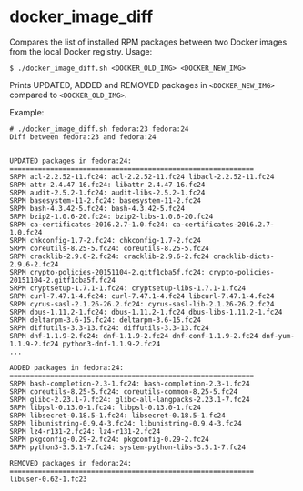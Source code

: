 # docker_image_diff

Compares the list of installed RPM packages between two Docker images from
the local Docker registry.
Usage:

	$ ./docker_image_diff.sh <DOCKER_OLD_IMG> <DOCKER_NEW_IMG>

Prints UPDATED, ADDED and REMOVED packages in `<DOCKER_NEW_IMG>` compared to `<DOCKER_OLD_IMG>`.

Example:

	# ./docker_image_diff.sh fedora:23 fedora:24
	Diff between fedora:23 and fedora:24


	UPDATED packages in fedora:24:
	============================================================
	SRPM acl-2.2.52-11.fc24: acl-2.2.52-11.fc24 libacl-2.2.52-11.fc24 
	SRPM attr-2.4.47-16.fc24: libattr-2.4.47-16.fc24 
	SRPM audit-2.5.2-1.fc24: audit-libs-2.5.2-1.fc24 
	SRPM basesystem-11-2.fc24: basesystem-11-2.fc24 
	SRPM bash-4.3.42-5.fc24: bash-4.3.42-5.fc24 
	SRPM bzip2-1.0.6-20.fc24: bzip2-libs-1.0.6-20.fc24 
	SRPM ca-certificates-2016.2.7-1.0.fc24: ca-certificates-2016.2.7-1.0.fc24 
	SRPM chkconfig-1.7-2.fc24: chkconfig-1.7-2.fc24 
	SRPM coreutils-8.25-5.fc24: coreutils-8.25-5.fc24 
	SRPM cracklib-2.9.6-2.fc24: cracklib-2.9.6-2.fc24 cracklib-dicts-2.9.6-2.fc24 
	SRPM crypto-policies-20151104-2.gitf1cba5f.fc24: crypto-policies-20151104-2.gitf1cba5f.fc24 
	SRPM cryptsetup-1.7.1-1.fc24: cryptsetup-libs-1.7.1-1.fc24 
	SRPM curl-7.47.1-4.fc24: curl-7.47.1-4.fc24 libcurl-7.47.1-4.fc24 
	SRPM cyrus-sasl-2.1.26-26.2.fc24: cyrus-sasl-lib-2.1.26-26.2.fc24 
	SRPM dbus-1.11.2-1.fc24: dbus-1.11.2-1.fc24 dbus-libs-1.11.2-1.fc24 
	SRPM deltarpm-3.6-15.fc24: deltarpm-3.6-15.fc24 
	SRPM diffutils-3.3-13.fc24: diffutils-3.3-13.fc24 
	SRPM dnf-1.1.9-2.fc24: dnf-1.1.9-2.fc24 dnf-conf-1.1.9-2.fc24 dnf-yum-1.1.9-2.fc24 python3-dnf-1.1.9-2.fc24 
	...

	ADDED packages in fedora:24:
	============================================================
	SRPM bash-completion-2.3-1.fc24: bash-completion-2.3-1.fc24 
	SRPM coreutils-8.25-5.fc24: coreutils-common-8.25-5.fc24 
	SRPM glibc-2.23.1-7.fc24: glibc-all-langpacks-2.23.1-7.fc24 
	SRPM libpsl-0.13.0-1.fc24: libpsl-0.13.0-1.fc24 
	SRPM libsecret-0.18.5-1.fc24: libsecret-0.18.5-1.fc24 
	SRPM libunistring-0.9.4-3.fc24: libunistring-0.9.4-3.fc24 
	SRPM lz4-r131-2.fc24: lz4-r131-2.fc24 
	SRPM pkgconfig-0.29-2.fc24: pkgconfig-0.29-2.fc24 
	SRPM python3-3.5.1-7.fc24: system-python-libs-3.5.1-7.fc24 

	REMOVED packages in fedora:24:
	============================================================
	libuser-0.62-1.fc23
